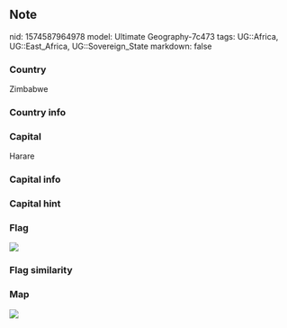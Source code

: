 ## Note
nid: 1574587964978
model: Ultimate Geography-7c473
tags: UG::Africa, UG::East_Africa, UG::Sovereign_State
markdown: false

### Country
Zimbabwe

### Country info


### Capital
Harare

### Capital info


### Capital hint


### Flag
<img src="ug-flag-zimbabwe.svg">

### Flag similarity


### Map
<img src="ug-map-zimbabwe.png">
